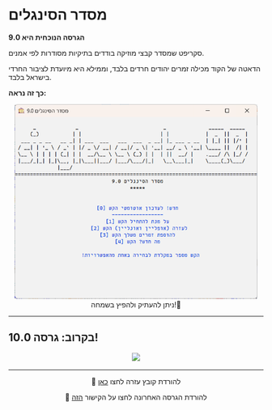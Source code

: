 # מסדר הסינגלים

**הגרסה הנוכחית היא 9.0**

סקריפט שמסדר קבצי מוזיקה בודדים בתיקיות מסודרות לפי אמנים.

הדאטה של הקוד מכילה זמרים יהודים חרדים בלבד, וממילא היא מיועדת לציבור החרדי בישראל בלבד.


**כך זה נראה:**
<div id="header" align="center">
  <img src="https://github.com/NHLOCAL/Singles-Sorter/blob/main/versions.data/program-screen.png?raw=true" width="480"/>

</div>
<div id="header" align="center">
 ניתן להעתיק ולהפיץ בשמחה!🤩
</div>
 
---

## בקרוב: גרסה 10.0!
<div id="header" align="center">
  <img src="https://user-images.githubusercontent.com/95597943/201238743-0086c55f-8f4b-4043-80ea-9d15a90ed897.png?raw=true" width="600"/>


---

</div>
<div id="header" align="center">

  📄 להורדת קובץ עזרה לחצו [כאן](https://github.com/NHLOCAL/Singles-Sorter/raw/main/הוראות%20שימוש%20במסדר%20הסינגלים.pdf)

</div>

</div>
<div id="header" align="center">

📣 להורדת הגרסה האחרונה לחצו על הקישור [הזה](https://github.com/NHLOCAL/Singles-Sorter/releases)
</div>
